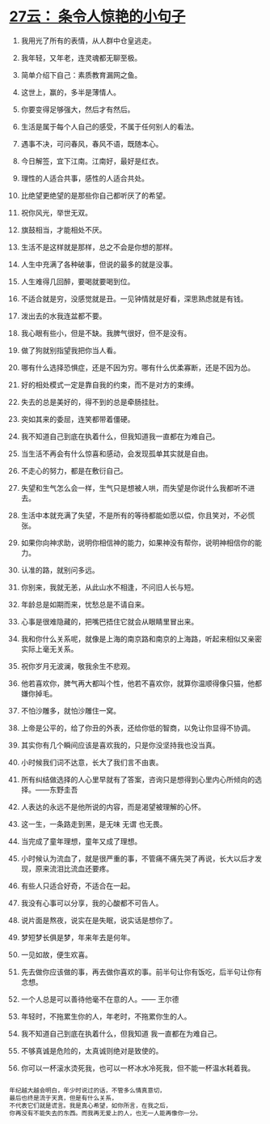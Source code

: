 # [27云： 条令人惊艳的小句子](https://github.com/platojobs/SFLOG/issues/27)

1. 我用光了所有的表情，从人群中仓皇逃走。
2. 我年轻，又年老，连灵魂都无聊至极。
3. 简单介绍下自己：素质教育漏网之鱼。
4. 这世上，赢的，多半是薄情人。
5. 你要变得足够强大，然后才有然后。
6. 生活是属于每个人自己的感受，不属于任何别人的看法。
7. 遇事不决，可问春风，春风不语，既随本心。
8. 今日解签，宜下江南。江南好，最好是红衣。
9. 理性的人适合共事，感性的人适合共处。
10. 比绝望更绝望的是那些你自己都听厌了的希望。


11. 祝你风光，举世无双。
12. 旗鼓相当，才能相处不厌。
13. 生活不是这样就是那样，总之不会是你想的那样。
14. 人生中充满了各种破事，但说的最多的就是没事。
15. 人生难得几回醉，要喝就要喝到位。
16. 不适合就是穷，没感觉就是丑。一见钟情就是好看，深思熟虑就是有钱。
17. 泼出去的水我连盆都不要。
18. 我心眼有些小，但是不缺。我脾气很好，但不是没有。
19. 做了狗就别指望我把你当人看。
20. 哪有什么选择恐惧症，还是不因为穷。哪有什么优柔寡断，还是不因为怂。

21. 好的相处模式一定是靠自我的约束，而不是对方的束缚。
22. 失去的总是美好的，得不到的总是牵肠挂肚。
23. 突如其来的委屈，连笑都带着僵硬。
24. 我不知道自己到底在执着什么，但我知道我一直都在为难自己。
25. 当生活不再会有什么惊喜和感动，会发现孤单其实就是自由。
26. 不走心的努力，都是在敷衍自己。
27. 失望和生气怎么会一样，生气只是想被人哄，而失望是你说什么我都听不进去。
28. 生活中本就充满了失望，不是所有的等待都能如愿以偿，你且笑对，不必慌张。
29. 如果你向神求助，说明你相信神的能力，如果神没有帮你，说明神相信你的能力。
30. 认准的路，就别问多远。

31. 你别来，我就无恙，从此山水不相逢，不问旧人长与短。
32. 年龄总是如期而来，忧愁总是不请自来。
33. 心事是很难隐藏的，把嘴巴捂住它就会从眼睛里冒出来。
34. 我和你什么关系呢，就像是上海的南京路和南京的上海路，听起来相似又亲密实际上毫无关系。
35. 祝你岁月无波澜，敬我余生不悲观。
36. 他若喜欢你，脾气再大都叫个性，他若不喜欢你，就算你温顺得像只猫，他都嫌你掉毛。
37. 不怕沙雕多，就怕沙雕住一窝。
38. 上帝是公平的，给了你丑的外表，还给你低的智商，以免让你显得不协调。
39. 其实你有几个瞬间应该是喜欢我的，只是你没坚持我也没当真。
40. 小时候我们词不达意，长大了我们言不由衷。

41. 所有纠结做选择的人心里早就有了答案，咨询只是想得到心里内心所倾向的选择。——东野圭吾
42. 人表达的永远不是他所说的内容，而是渴望被理解的心怀。
43. 这一生，一条路走到黑，是无味 无谓 也无畏。
44. 当完成了童年理想，童年又成了理想。
45. 小时候认为流血了，就是很严重的事，不管痛不痛先哭了再说，长大以后才发现，原来流泪比流血还要疼。
46. 有些人只适合好奇，不适合在一起。
47. 我没有心事可以分享，我的心酸都不可告人。
48. 说片面是熬夜，说实在是失眠，说实话是想你了。
49. 梦短梦长俱是梦，年来年去是何年。
50. 一见如故，便生欢喜。

51. 先去做你应该做的事，再去做你喜欢的事。前半句让你有饭吃，后半句让你有念想。
52. 一个人总是可以善待他毫不在意的人。—— 王尔德
53. 年轻时，不拖累生你的人，年老时，不拖累你生的人。
54. 我不知道自己到底在执着什么，但我知道 我一直都在为难自己。
55. 不够真诚是危险的，太真诚则绝对是致使的。
56. 你可以一杯滚水烫死我，也可以一杯冰水冷死我，但不能一杯温水耗着我。


```swift

年纪越大越会明白，年少时说过的话，不管多么情真意切，
最后也终是流于天真，但是有什么关系，
不代表它们就是谎言。我是真心希望，如你所言，在我之后，
你再没有不能失去的东西。而我再无爱上的人，也无一人能再像你一分。 ​​​


```
